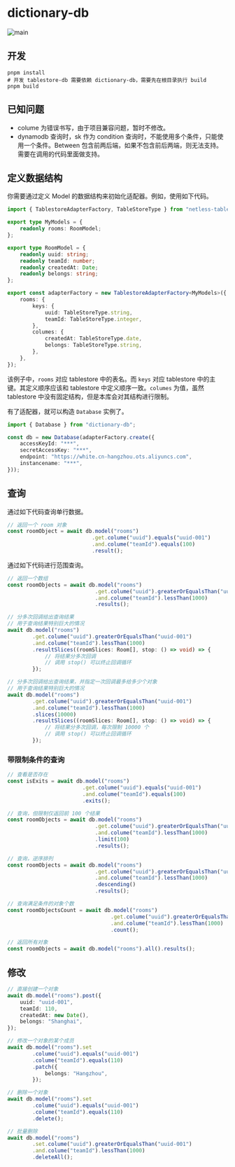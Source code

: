 # dictionary-db

![main](https://github.com/moskize91/dictionary-db/actions/workflows/build-and-test.yml/badge.svg?branch=main)

## 开发

```shell
pnpm install
# 开发 tablestore-db 需要依赖 dictionary-db，需要先在根目录执行 build
pnpm build
```

## 已知问题

- colume 为错误书写，由于项目兼容问题，暂时不修改。
- dynamodb 查询时，sk 作为 condition 查询时，不能使用多个条件，只能使用一个条件。Between 包含前两后端，如果不包含前后两端，则无法支持。需要在调用的代码里面做支持。

## 定义数据结构

你需要通过定义 Model 的数据结构来初始化适配器。例如，使用如下代码。

```typescript
import { TablestoreAdapterFactory, TableStoreType } from "netless-tablestore-db";

export type MyModels = {
    readonly rooms: RoomModel;
};

export type RoomModel = {
    readonly uuid: string;
    readonly teamId: number;
    readonly createdAt: Date;
    readonly belongs: string;
};

export const adapterFactory = new TablestoreAdapterFactory<MyModels>({
    rooms: {
        keys: {
            uuid: TableStoreType.string,
            teamId: TableStoreType.integer,
        },
        columes: {
            createdAt: TableStoreType.date,
            belongs: TableStoreType.string,
        },
    },
});
```

该例子中，``rooms`` 对应 tablestore 中的表名。而 ``keys`` 对应 tablestore 中的主键。其定义顺序应该和 tablestore 中定义顺序一致。``columes`` 为值，虽然 tablestore 中没有固定结构，但是本库会对其结构进行限制。

有了适配器，就可以构造 ``Database`` 实例了。

```typescript
import { Database } from "dictionary-db";

const db = new Database(adapterFactory.create({
    accessKeyId: "***",
    secretAccessKey: "***",
    endpoint: "https://white.cn-hangzhou.ots.aliyuncs.com",
    instancename: "***",
}));
```

## 查询

通过如下代码查询单行数据。

```typescript
// 返回一个 room 对象
const roomObject = await db.model("rooms")
                           .get.colume("uuid").equals("uuid-001")
                           .and.colume("teamId").equals(100)
                           .result();
```

通过如下代码进行范围查询。

```typescript
// 返回一个数组
const roomObjects = await db.model("rooms")
                            .get.colume("uuid").greaterOrEqualsThan("uuid-001")
                            .and.colume("teamId").lessThan(1000)
                            .results();
```

```typescript
// 分多次回调给出查询结果
// 用于查询结果特别巨大的情况
await db.model("rooms")
        .get.colume("uuid").greaterOrEqualsThan("uuid-001")
        .and.colume("teamId").lessThan(1000)
        .resultSlices((roomSlices: Room[], stop: () => void) => {
            // 将结果分多次回调
            // 调用 stop() 可以终止回调循环
        });
```

```typescript
// 分多次回调给出查询结果，并指定一次回调最多给多少个对象
// 用于查询结果特别巨大的情况
await db.model("rooms")
        .get.colume("uuid").greaterOrEqualsThan("uuid-001")
        .and.colume("teamId").lessThan(1000)
        .slices(10000)
        .resultSlices((roomSlices: Room[], stop: () => void) => {
            // 将结果分多次回调，每次限制 10000 个
            // 调用 stop() 可以终止回调循环
        });
```

### 带限制条件的查询

```typescript
// 查看是否存在
const isExits = await db.model("rooms")
                        .get.colume("uuid").equals("uuid-001")
                        .and.colume("teamId").equals(100)
                        .exits();
```

```typescript
// 查询，但限制仅返回前 100 个结果
const roomObjects = await db.model("rooms")
                            .get.colume("uuid").greaterOrEqualsThan("uuid-001")
                            .and.colume("teamId").lessThan(1000)
                            .limit(100)
                            .results();
```

```typescript
// 查询，逆序排列
const roomObjects = await db.model("rooms")
                            .get.colume("uuid").greaterOrEqualsThan("uuid-001")
                            .and.colume("teamId").lessThan(1000)
                            .descending()
                            .results();
```

```typescript
// 查询满足条件的对象个数
const roomObjectsCount = await db.model("rooms")
                                 .get.colume("uuid").greaterOrEqualsThan("uuid-001")
                                 .and.colume("teamId").lessThan(1000)
                                 .count();
```

```typescript
// 返回所有对象
const roomObjects = await db.model("rooms").all().results();
```

## 修改

```typescript
// 直接创建一个对象
await db.model("rooms").post({
    uuid: "uuid-001",
    teamId: 110,
    createdAt: new Date(),
    belongs: "Shanghai",
});
```

```typescript
// 修改一个对象的某个成员
await db.model("rooms").set
        .colume("uuid").equals("uuid-001")
        .colume("teamId").equals(110)
        .patch({
            belongs: "Hangzhou",
        });
```

```typescript
// 删除一个对象
await db.model("rooms").set
        .colume("uuid").equals("uuid-001")
        .colume("teamId").equals(110)
        .delete();
```

```typescript
// 批量删除
await db.model("rooms")
        .set.colume("uuid").greaterOrEqualsThan("uuid-001")
        .and.colume("teamId").lessThan(1000)
        .deleteAll();
```
